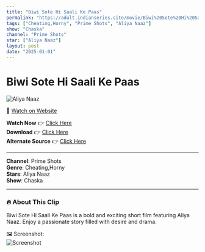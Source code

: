 ```yaml
---
title: "Biwi Sote Hi Saali Ke Paas"
permalink: "https://adult.indianseries.site/movie/Biwi%20Sote%20Hi%20Saali%20Ke%20Paas"
tags: ["Cheating,Horny", "Prime Shots", "Aliya Naaz"]
show: "Chaska"
channel: "Prime Shots"
star: ["Aliya Naaz"]
layout: post
date: "2025-01-01"
---
```


# Biwi Sote Hi Saali Ke Paas

![Aliya Naaz](https://shorts.desisins.com/wp-content/uploads/2024/07/Aliya-Naaz-Chaska-PrimeShots-DesiSins.com_.jpg)

🔗 [Watch on Website](https://adult.indianseries.site/movie/Biwi%20Sote%20Hi%20Saali%20Ke%20Paas)

**Watch Now** 👉 [Click Here](https://adult.indianseries.site/movie/Biwi%20Sote%20Hi%20Saali%20Ke%20Paas)  
**Download** 👉 [Click Here](https://adult.indianseries.site/movie/Biwi%20Sote%20Hi%20Saali%20Ke%20Paas)  
**Alternate Source** 👉 [Click Here](https://adult.indianseries.site/movie/Biwi%20Sote%20Hi%20Saali%20Ke%20Paas)

---

**Channel**: Prime Shots  
**Genre**: Cheating,Horny  
**Stars**: Aliya Naaz  
**Show**: Chaska

---

### 🔥 About This Clip

Biwi Sote Hi Saali Ke Paas is a bold and exciting short film featuring Aliya Naaz. Enjoy a passionate story filled with desire and drama.
 
🖼️ Screenshot:  
![Screenshot](https://shorts.desisins.com/wp-content/uploads/2024/07/Aliya-Naaz-Chaska-PrimeShots-DesiSins.com_.jpg)
